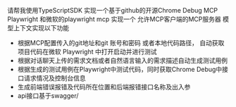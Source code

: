 请帮我使用TypeScriptSDK 实现一个基于github的开源Chrome Debug MCP Playwright 和微软的playwright mcp 实现一个 允许MCP客户端的MCP服务器 模型上下文实现以下功能

- 根据MCP配置传入的git地址和git 账号和密码 或者本地代码路径， 自动获取项目代码在微软 Playwright 中打开启动并进行测试
- 根据对话聊天上传的需求文档或者自然语言输入的需求描述自动生成测试用例
- 根据生成的测试用例在Playwright中测试代码，同时获取Chrome Debug中接口请求情况及控制台信息
- 生成前端错误报错及代码所在位置和后端报错接口名称及出入参
- api接口基于swagger/
